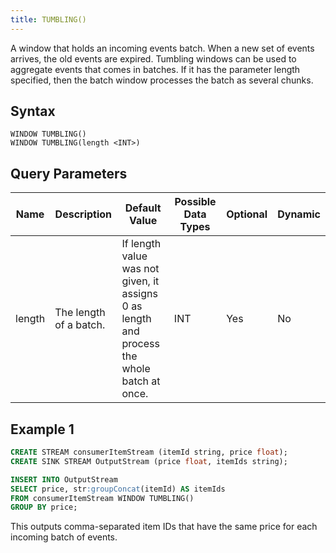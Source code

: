 ```yaml
---
title: TUMBLING()
---
```


A window that holds an incoming events batch. When a new set of events arrives, the old events are expired. Tumbling windows can be used to aggregate events that comes in batches. If it has the parameter length specified, then the batch window processes the batch as several chunks.

## Syntax

    WINDOW TUMBLING()
    WINDOW TUMBLING(length <INT>)

## Query Parameters

| Name          | Description           | Default Value               | Possible Data Types | Optional | Dynamic |
|------------|-----------------|-------------------------------------------------------|-----------------|----------|---------|
| length | The length of a batch. | If length value was not given, it assigns 0 as length and process the whole batch at once. | INT                 | Yes      | No      |

## Example 1

```sql
CREATE STREAM consumerItemStream (itemId string, price float);
CREATE SINK STREAM OutputStream (price float, itemIds string);

INSERT INTO OutputStream
SELECT price, str:groupConcat(itemId) AS itemIds
FROM consumerItemStream WINDOW TUMBLING()
GROUP BY price;
```

This outputs comma-separated item IDs that have the same price for each incoming batch of events.
